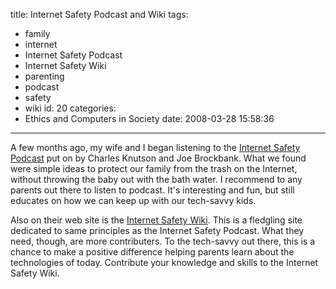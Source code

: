 title: Internet Safety Podcast and Wiki
tags:
  - family
  - internet
  - Internet Safety Podcast
  - Internet Safety Wiki
  - parenting
  - podcast
  - safety
  - wiki
id: 20
categories:
  - Ethics and Computers in Society
date: 2008-03-28 15:58:36
---

A few months ago, my wife and I began listening to the [Internet Safety Podcast](http://internetsafetypodcast.com/ "Internet Safety Podcast") put on by Charles Knutson and Joe Brockbank. What we found were simple ideas to protect our family from the trash on the Internet, without throwing the baby out with the bath water. I recommend to any parents out there to listen to podcast. It's interesting and fun, but still educates on how we can keep up with our tech-savvy kids.

Also on their web site is the [Internet Safety Wiki](http://wiki.internetsafetypodcast.com/ "Internet Safety Wiki"). This is a fledgling site dedicated to same principles as the Internet Safety Podcast. What they need, though, are more contributers. To the tech-savvy out there, this is a chance to make a positive difference helping parents learn about the technologies of today. Contribute your knowledge and skills to the Internet Safety Wiki.